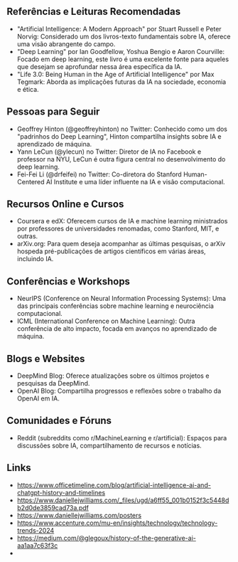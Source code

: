 
## Referências e Leituras Recomendadas
- "Artificial Intelligence: A Modern Approach" por Stuart Russell e Peter Norvig: Considerado um dos livros-texto fundamentais sobre IA, oferece uma visão abrangente do campo.
- "Deep Learning" por Ian Goodfellow, Yoshua Bengio e Aaron Courville: Focado em deep learning, este livro é uma excelente fonte para aqueles que desejam se aprofundar nessa área específica da IA.
- "Life 3.0: Being Human in the Age of Artificial Intelligence" por Max Tegmark: Aborda as implicações futuras da IA na sociedade, economia e ética.
## Pessoas para Seguir
- Geoffrey Hinton (@geoffreyhinton) no Twitter: Conhecido como um dos "padrinhos do Deep Learning", Hinton compartilha insights sobre IA e aprendizado de máquina.
- Yann LeCun (@ylecun) no Twitter: Diretor de IA no Facebook e professor na NYU, LeCun é outra figura central no desenvolvimento do deep learning.
- Fei-Fei Li (@drfeifei) no Twitter: Co-diretora do Stanford Human-Centered AI Institute e uma líder influente na IA e visão computacional.
## Recursos Online e Cursos
- Coursera e edX: Oferecem cursos de IA e machine learning ministrados por professores de universidades renomadas, como Stanford, MIT, e outras.
- arXiv.org: Para quem deseja acompanhar as últimas pesquisas, o arXiv hospeda pré-publicações de artigos científicos em várias áreas, incluindo IA.
## Conferências e Workshops
- NeurIPS (Conference on Neural Information Processing Systems): Uma das principais conferências sobre machine learning e neurociência computacional.
- ICML (International Conference on Machine Learning): Outra conferência de alto impacto, focada em avanços no aprendizado de máquina.
## Blogs e Websites
- DeepMind Blog: Oferece atualizações sobre os últimos projetos e pesquisas da DeepMind.
- OpenAI Blog: Compartilha progressos e reflexões sobre o trabalho da OpenAI em IA.
## Comunidades e Fóruns
- Reddit (subreddits como r/MachineLearning e r/artificial): Espaços para discussões sobre IA, compartilhamento de recursos e notícias.
## Links
- https://www.officetimeline.com/blog/artificial-intelligence-ai-and-chatgpt-history-and-timelines
- https://www.daniellejwilliams.com/_files/ugd/a6ff55_001b0152f3c5448db2d0de3859cad73a.pdf
- https://www.daniellejwilliams.com/posters
- https://www.accenture.com/mu-en/insights/technology/technology-trends-2024
- https://medium.com/@glegoux/history-of-the-generative-ai-aa1aa7c63f3c
- 